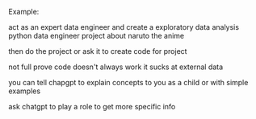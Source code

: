 
  
  
Example:  
  
act as an expert data engineer and create a exploratory data analysis python data engineer project about naruto the anime  
  
then do the project or ask it to create code for project  
  
not full prove code doesn't always work it sucks at external data  
  
you can tell chapgpt to explain concepts to you as a child or with simple examples  
  
ask chatgpt to play a role to get more specific info